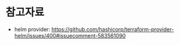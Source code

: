 # 참고자료
* helm provider: https://github.com/hashicorp/terraform-provider-helm/issues/400#issuecomment-583561090
